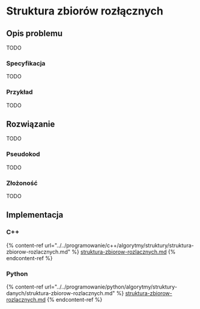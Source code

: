 # Struktura zbiorów rozłącznych

## Opis problemu

TODO

### Specyfikacja

TODO

### Przykład

TODO

## Rozwiązanie

TODO

### Pseudokod

TODO

### Złożoność

TODO

## Implementacja

### C++

{% content-ref url="../../programowanie/c++/algorytmy/struktury/struktura-zbiorow-rozlacznych.md" %}
[struktura-zbiorow-rozlacznych.md](../../programowanie/c++/algorytmy/struktury/struktura-zbiorow-rozlacznych.md)
{% endcontent-ref %}

### Python

{% content-ref url="../../programowanie/python/algorytmy/struktury-danych/struktura-zbiorow-rozlacznych.md" %}
[struktura-zbiorow-rozlacznych.md](../../programowanie/python/algorytmy/struktury-danych/struktura-zbiorow-rozlacznych.md)
{% endcontent-ref %}
